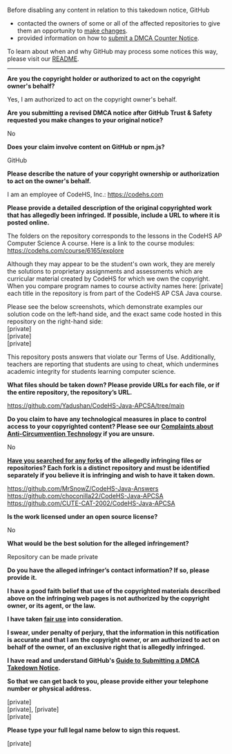 Before disabling any content in relation to this takedown notice, GitHub
- contacted the owners of some or all of the affected repositories to give them an opportunity to [make changes](https://docs.github.com/en/github/site-policy/dmca-takedown-policy#a-how-does-this-actually-work).
- provided information on how to [submit a DMCA Counter Notice](https://docs.github.com/en/articles/guide-to-submitting-a-dmca-counter-notice).

To learn about when and why GitHub may process some notices this way, please visit our [README](https://github.com/github/dmca/blob/master/README.md#anatomy-of-a-takedown-notice).

---

**Are you the copyright holder or authorized to act on the copyright owner's behalf?**

Yes, I am authorized to act on the copyright owner's behalf.

**Are you submitting a revised DMCA notice after GitHub Trust & Safety requested you make changes to your original notice?**

No

**Does your claim involve content on GitHub or npm.js?**

GitHub

**Please describe the nature of your copyright ownership or authorization to act on the owner's behalf.**

I am an employee of CodeHS, Inc.: https://codehs.com

**Please provide a detailed description of the original copyrighted work that has allegedly been infringed. If possible, include a URL to where it is posted online.**

The folders on the repository corresponds to the lessons in the CodeHS AP Computer Science A course. Here is a link to the course modules: https://codehs.com/course/6165/explore

Although they may appear to be the student's own work, they are merely the solutions to proprietary assignments and assessments which are curricular material created by CodeHS for which we own the copyright. When you compare program names to course activity names here: [private] each title in the repository is from part of the CodeHS AP CSA Java course.

Please see the below screenshots, which demonstrate examples our solution code on the left-hand side, and the exact same code hosted in this repository on the right-hand side:  
[private]  
[private]  
[private]  

This repository posts answers that violate our Terms of Use. Additionally, teachers are reporting that students are using to cheat, which undermines academic integrity for students learning computer science.

**What files should be taken down? Please provide URLs for each file, or if the entire repository, the repository’s URL.**

https://github.com/Yadushan/CodeHS-Java-APCSA/tree/main  

**Do you claim to have any technological measures in place to control access to your copyrighted content? Please see our <a href="https://docs.github.com/articles/guide-to-submitting-a-dmca-takedown-notice#complaints-about-anti-circumvention-technology">Complaints about Anti-Circumvention Technology</a> if you are unsure.**

No

**<a href="https://docs.github.com/articles/dmca-takedown-policy#b-what-about-forks-or-whats-a-fork">Have you searched for any forks</a> of the allegedly infringing files or repositories? Each fork is a distinct repository and must be identified separately if you believe it is infringing and wish to have it taken down.**

https://github.com/MrSnowZ/CodeHS-Java-Answers  
https://github.com/choconilla22/CodeHS-Java-APCSA  
https://github.com/CUTE-CAT-2002/CodeHS-Java-APCSA  

**Is the work licensed under an open source license?**

No

**What would be the best solution for the alleged infringement?**

Repository can be made private

**Do you have the alleged infringer’s contact information? If so, please provide it.**

**I have a good faith belief that use of the copyrighted materials described above on the infringing web pages is not authorized by the copyright owner, or its agent, or the law.**

**I have taken <a href="https://www.lumendatabase.org/topics/22">fair use</a> into consideration.**

**I swear, under penalty of perjury, that the information in this notification is accurate and that I am the copyright owner, or am authorized to act on behalf of the owner, of an exclusive right that is allegedly infringed.**

**I have read and understand GitHub's <a href="https://docs.github.com/articles/guide-to-submitting-a-dmca-takedown-notice/">Guide to Submitting a DMCA Takedown Notice</a>.**

**So that we can get back to you, please provide either your telephone number or physical address.**

[private]  
[private], [private]  
[private]  

**Please type your full legal name below to sign this request.**

[private]
